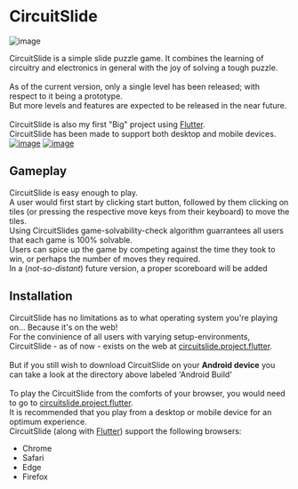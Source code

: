 # CircuitSlide 
![image](https://user-images.githubusercontent.com/101563309/158162587-16cd1a87-55d6-4dbc-a070-16ba3762ab8c.png)

CircuitSlide is a simple slide puzzle game. It combines the learning of circuitry and electronics in general with the joy of solving a tough puzzle.<br>
<br>
As of the current version, only a single level has been released; with respect to it being a prototype.<br> But more levels and features are expected to be released in the near future.<br>
<br>
CircuitSlide is also my first "Big" project using [Flutter](https://flutter.dev/).<br>
CircuitSlide has been made to support both desktop and mobile devices. <br>
[![image](https://user-images.githubusercontent.com/101563309/158166071-6b667e4d-cb2c-404a-ad85-837e5bd8b50b.png)](https://user-images.githubusercontent.com/101563309/158167440-11d6e8ca-30bc-47e5-8568-9f210bdf12ac.png)
[![image](https://user-images.githubusercontent.com/101563309/158167210-b1743337-fefb-443f-acbe-55d7d66cee15.png)](https://user-images.githubusercontent.com/101563309/158167389-2484c525-bffe-4cee-92b9-9d8864d780e0.png)
<br>
## Gameplay
CircuitSlide is easy enough to play.<br>
A user would first start by clicking start button, followed by them clicking on tiles (or pressing the respective move keys from their keyboard) to move the tiles.<br> Using CircuitSlides game-solvability-check algorithm guarrantees all users that each game is 100% solvable.<br>
Users can spice up the game by competing against the time they took to win, or perhaps the number of moves they required.<br>
In a (_not-so-distant_) future version, a proper scoreboard will be added



## Installation

CircuitSlide has no limitations as to what operating system you're playing on... Because it's on the web!<br>
For the convinience of all users with varying setup-environments, CircuitSlide - as of now - exists on the web at [circuitslide.project.flutter](https://flutter.dev).<br><br>
But if you still wish to download CircuitSlide on your **Android device** you can take a look at the directory above labeled 'Android Build'
<br><br>
To play the CircuitSlide from the comforts of your browser, you would need to go to [circuitslide.project.flutter](https://flutter.dev).<br>
It is recommended that you play from a desktop or mobile device for an optimum experience.<br>
CircuitSlide (along with [Flutter](https://docs.flutter.dev/development/platform-integration/web#which-web-browsers-are-supported-by-flutter)) support the following browsers:

- Chrome
- Safari
- Edge
- Firefox

